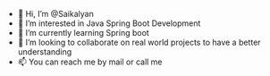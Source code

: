 - 👋 Hi, I’m @Saikalyan
- 👀 I’m interested in Java Spring Boot Development
- 🌱 I’m currently learning Spring boot
- 💞️ I’m looking to collaborate on real world projects to have a better understanding
- 📫 You can reach me by mail or call me

<!---
Saikalyan11/Saikalyan11 is a ✨ special ✨ repository because its `README.md` (this file) appears on your GitHub profile.
You can click the Preview link to take a look at your changes.
--->
